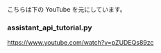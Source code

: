 こちらは下の YouTube を元にしています。

### assistant_api_tutorial.py

https://www.youtube.com/watch?v=pZUDEQs89zc
